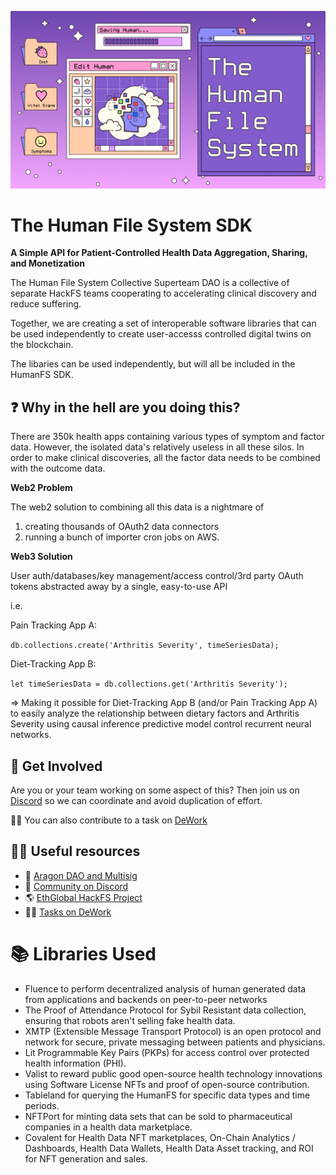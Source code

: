 ![](assets/human-file-system-banner-logo.png)

# The Human File System SDK

**A Simple API for Patient-Controlled Health Data Aggregation, Sharing, and Monetization**

The Human File System Collective Superteam DAO is a collective of separate HackFS teams cooperating to accelerating clinical discovery and reduce suffering.

Together, we are creating a set of interoperable software libraries that can be used independently to create user-accesss controlled digital twins on the blockchain.

The libaries can be used independently, but will all be included in the HumanFS SDK.

## ❓ Why in the hell are you doing this?

There are 350k health apps containing various types of symptom and factor data.  However, the isolated data's relatively useless in all these silos. In order to make clinical discoveries, all the factor data needs to be combined with the outcome data.

**Web2 Problem**

The web2 solution to combining all this data is a nightmare of

1. creating thousands of OAuth2 data connectors
2. running a bunch of importer cron jobs on AWS.

**Web3 Solution**

User auth/databases/key management/access control/3rd party OAuth tokens abstracted away by a single, easy-to-use API

i.e.

Pain Tracking App A:

`db.collections.create('Arthritis Severity', timeSeriesData);`

Diet-Tracking App B:

`let timeSeriesData = db.collections.get('Arthritis Severity');`

⇒ Making it possible for Diet-Tracking App B (and/or Pain Tracking App A) to easily analyze the relationship between dietary factors and Arthritis Severity using causal inference predictive model control recurrent neural networks.

## 🌈 Get Involved

Are you or your team working on some aspect of this?
Then join us on [Discord](https://discord.gg/TCrQDsRF) so we can coordinate and avoid duplication of effort.

👨‍🏫 You can also contribute to a task on [DeWork](https://app.dework.xyz/hackfs-dhealth-colle)

## 👩‍💻 Useful resources

- 🤚 [Aragon DAO and Multisig](https://client.aragon.org/?#/humanfs/)
- 💬 [Community on Discord](https://discord.gg/TCrQDsRF)
- 🌎 [EthGlobal HackFS Project](https://ethglobal.com/showcase/human-file-system-mq03o)
- 👨‍🏫 [Tasks on DeWork](https://app.dework.xyz/hackfs-dhealth-colle)

# 📚 Libraries Used

- Fluence to perform decentralized analysis of human generated data from applications and backends on peer-to-peer networks
- The Proof of Attendance Protocol for Sybil Resistant data collection, ensuring that robots aren't selling fake health data.
- XMTP (Extensible Message Transport Protocol) is an open protocol and network for secure, private messaging between patients and physicians.
- Lit Programmable Key Pairs (PKPs) for access control over protected health information (PHI).
- Valist to reward public good open-source health technology innovations using Software License NFTs and proof of open-source contribution.
- Tableland for querying the HumanFS for specific data types and time periods.
- NFTPort for minting data sets that can be sold to pharmaceutical companies in a health data marketplace.
- Covalent for Health Data NFT marketplaces, On-Chain Analytics / Dashboards, Health Data Wallets, Health Data Asset tracking, and ROI for NFT generation and sales.
